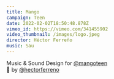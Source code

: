 ```yaml
---
title: Mango
campaign: Teen
date: 2022-02-02T18:50:48.878Z
vimeo_id: https://vimeo.com/341455902
video_thumbnail: /images/logo.jpeg
director: Héctor Ferreño
music: Sau
---
```

Music & Sound Design for [@mangoteen](https://www.instagram.com/mangoteen/)\
🎥 by [@hectorferreno](https://www.instagram.com/hectorferreno/)